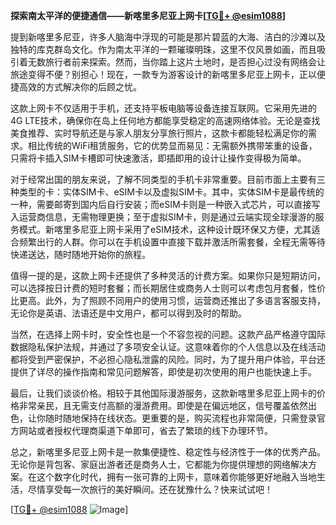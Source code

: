 **探索南太平洋的便捷通信——新喀里多尼亚上网卡[[TG💪+ @esim1088](https://t.me/s/esim1088)]**

提到新喀里多尼亚，许多人脑海中浮现的可能是那片碧蓝的大海、洁白的沙滩以及独特的库克群岛文化。作为南太平洋的一颗璀璨明珠，这里不仅风景如画，而且吸引着无数旅行者前来探索。然而，当你踏上这片土地时，是否担心过没有网络会让旅途变得不便？别担心！现在，一款专为游客设计的新喀里多尼亚上网卡，正以便捷高效的方式解决你的后顾之忧。

这款上网卡不仅适用于手机，还支持平板电脑等设备连接互联网。它采用先进的4G LTE技术，确保你在岛上任何地方都能享受稳定的高速网络体验。无论是查找美食推荐、实时导航还是与家人朋友分享旅行照片，这款卡都能轻松满足你的需求。相比传统的WiFi租赁服务，它的优势显而易见：无需额外携带笨重的设备，只需将卡插入SIM卡槽即可快速激活，即插即用的设计让操作变得极为简单。

对于经常出国的朋友来说，了解不同类型的手机卡非常重要。目前市面上主要有三种类型的卡：实体SIM卡、eSIM卡以及虚拟SIM卡。其中，实体SIM卡是最传统的一种，需要邮寄到国内后自行安装；而eSIM卡则是一种嵌入式芯片，可以直接写入运营商信息，无需物理更换；至于虚拟SIM卡，则是通过云端实现全球漫游的服务模式。新喀里多尼亚上网卡采用了eSIM技术，这种设计既环保又方便，尤其适合频繁出行的人群。你可以在手机设置中直接下载并激活所需套餐，全程无需等待快递送达，随时随地开始你的旅程。

值得一提的是，这款上网卡还提供了多种灵活的计费方案。如果你只是短期访问，可以选择按日计费的短时套餐；而长期居住或商务人士则可以考虑包月套餐，性价比更高。此外，为了照顾不同用户的使用习惯，运营商还推出了多语言客服支持，无论你是英语、法语还是中文用户，都可以得到及时的帮助。

当然，在选择上网卡时，安全性也是一个不容忽视的问题。这款产品严格遵守国际数据隐私保护法规，并通过了多项安全认证。这意味着你的个人信息以及在线活动都将受到严密保护，不必担心隐私泄露的风险。同时，为了提升用户体验，平台还提供了详尽的操作指南和常见问题解答，即使是初次使用的用户也能快速上手。

最后，让我们谈谈价格。相较于其他国际漫游服务，这款新喀里多尼亚上网卡的价格非常亲民，且无需支付高额的漫游费用。即使是在偏远地区，信号覆盖依然出色，让你随时随地保持在线状态。更重要的是，购买流程也非常简便，只需登录官方网站或者授权代理商渠道下单即可，省去了繁琐的线下办理环节。

总之，新喀里多尼亚上网卡是一款集便捷性、稳定性与经济性于一体的优秀产品。无论你是背包客、家庭出游者还是商务人士，它都能为你提供理想的网络解决方案。在这个数字化时代，拥有一张可靠的上网卡，意味着你能够更好地融入当地生活，尽情享受每一次旅行的美好瞬间。还在犹豫什么？快来试试吧！

[[TG💪+ @esim1088](https://t.me/s/esim1088) ![Image](https://i.postimg.cc/4NQfJmqS/Snipaste-2025-05-13-00-14-12.png)]